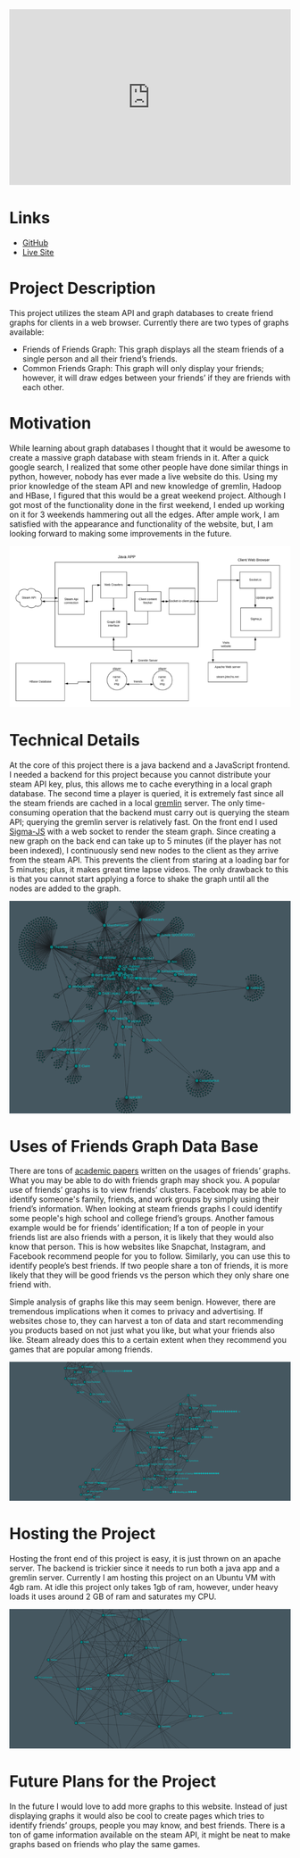 <iframe width="100%" height="315" src="https://www.youtube.com/embed/DoDaHmyIPvQ" frameborder="0" allow="autoplay; encrypted-media" allowfullscreen></iframe>

# Links

- [GitHub](https://github.com/jrtechs/SteamFriendsGraph)
- [Live Site](http://steam.jrtechs.net/)

# Project Description

This project utilizes the steam API and graph databases to create friend graphs for clients in a 
web browser. Currently there are two types of graphs available:
- Friends of Friends Graph:
    This graph displays all the steam friends of a single person and all their friend’s friends.
- Common Friends Graph:
     This graph will only display your friends; however, it will draw edges between your friends’ if 
     they are friends with each other. 

# Motivation

While learning about graph databases I thought that it would be awesome to create a massive graph
database with steam friends in it. After a quick google search, I realized that some other people have 
done similar things in python, however, nobody has ever made a live website do this. Using my prior 
knowledge of the steam API and new knowledge of gremlin, Hadoop and HBase, I figured that this would 
be a great weekend project. Although I got most of the functionality done in the first weekend, I 
ended up working on it for 3 weekends hammering out all the edges. After ample work, I am satisfied with 
the appearance and functionality of the website, but, I am looking forward to making some improvements 
in the future.


![Lucid chart diagram](media/steam/diagram.png)

# Technical Details

At the core of this project there is a java backend and a JavaScript frontend. I needed a backend for
this project because you cannot distribute your steam API key, plus, this allows me to cache everything
in a local graph database. The second time a player is queried, it is extremely fast since all the steam 
friends are cached in a local
 [gremlin](http://tinkerpop.apache.org/docs/3.0.1-incubating/) server.
The only time-consuming operation that the backend must carry out is querying the steam API; querying the
 gremlin server is relatively fast.
On the front end I used [Sigma-JS](http://sigmajs.org/) with a web socket to render the steam graph.
Since creating a new graph on the back end can take up to 5 minutes (if the player has not been indexed), 
I continuously send new nodes to
the client as they arrive from the steam API. This prevents the client from staring at a loading bar
for 5 minutes; plus, it makes great time lapse videos. The only drawback to this is that you cannot
start applying a force to shake the graph until all the nodes are added to the graph. 

![Steam friends graph](media/steam/jrtechs1.png)

# Uses of Friends Graph Data Base
 
There are tons of [academic papers](http://infolab.stanford.edu/~ullman/mmds/ch10.pdf) 
written on the usages of friends’ graphs. What you may be able to do with friends 
graph may shock you. A popular use of friends’ graphs is to view friends’ clusters. Facebook may be able
 to identify someone's family, friends, and work groups by simply using their friend’s information. When looking
at steam friends graphs I could identify some people's high school and college friend’s groups. Another
famous example would be for friends’ identification; If a ton of people in your friends list are also
friends with a person, it is likely that they would also know that person. This is how 
websites like Snapchat, Instagram, and Facebook recommend people for you to follow. Similarly, you can
use this to identify people’s best friends. If two people share a ton of friends, it is 
more likely that they will be good friends vs the person which they only share one friend with.

Simple analysis of graphs like this may seem benign. However, there are tremendous implications when it
 comes to privacy and advertising. If websites chose to, they can harvest a ton of data and start 
 recommending you products based on not just what you like, but what your friends also like. Steam
already does this to a certain extent when they recommend you games that are popular among friends. 

![Steam friends graph](media/steam/ben2.png)

# Hosting the Project

Hosting the front end of this project is easy, it is just thrown on an apache server. The backend
is trickier since it needs to run both a java app and a gremlin server. Currently I am hosting this
project on an Ubuntu VM with 4gb ram. At idle this project only takes 1gb of ram, however, under heavy 
loads it uses around 2 GB of ram and saturates my CPU.

![Steam friends graph](media/steam/jrtechs2.png)

# Future Plans for the Project

In the future I would love to add more graphs to this website. Instead of just displaying graphs it would
also be cool to create pages which tries to identify friends’ groups, people you may know, and best
friends. There is a ton of game information available on the steam API, it might be neat to make
graphs based on friends who play the same games.